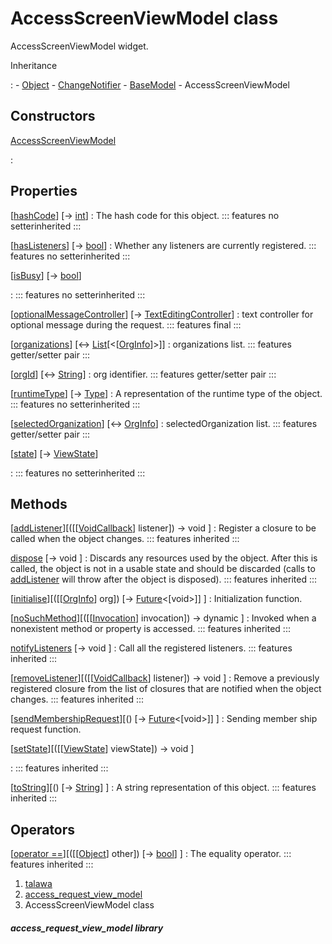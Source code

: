 
<div>

# AccessScreenViewModel class

</div>


AccessScreenViewModel widget.




Inheritance

:   -   [Object](https://api.flutter.dev/flutter/dart-core/Object-class.html)
    -   [ChangeNotifier](https://api.flutter.dev/flutter/foundation/ChangeNotifier-class.html)
    -   [BaseModel](../view_model_base_view_model/BaseModel-class.html)
    -   AccessScreenViewModel



## Constructors

[AccessScreenViewModel](../view_model_access_request_view_model/AccessScreenViewModel/AccessScreenViewModel.html)

:   



## Properties

[[hashCode](https://api.flutter.dev/flutter/dart-core/Object/hashCode.html)] [→ [int](https://api.flutter.dev/flutter/dart-core/int-class.html)]
:   The hash code for this object.
    ::: features
    no setterinherited
    :::

[[hasListeners](https://api.flutter.dev/flutter/foundation/ChangeNotifier/hasListeners.html)] [→ [bool](https://api.flutter.dev/flutter/dart-core/bool-class.html)]
:   Whether any listeners are currently registered.
    ::: features
    no setterinherited
    :::

[[isBusy](../view_model_base_view_model/BaseModel/isBusy.html)] [→ [bool](https://api.flutter.dev/flutter/dart-core/bool-class.html)]

:   ::: features
    no setterinherited
    :::

[[optionalMessageController](../view_model_access_request_view_model/AccessScreenViewModel/optionalMessageController.html)] [→ [TextEditingController](https://api.flutter.dev/flutter/widgets/TextEditingController-class.html)]
:   text controller for optional message during the request.
    ::: features
    final
    :::

[[organizations](../view_model_access_request_view_model/AccessScreenViewModel/organizations.html)] [↔ [List](https://api.flutter.dev/flutter/dart-core/List-class.html)[\<[[OrgInfo](../models_organization_org_info/OrgInfo-class.html)]\>]]
:   organizations list.
    ::: features
    getter/setter pair
    :::

[[orgId](../view_model_access_request_view_model/AccessScreenViewModel/orgId.html)] [↔ [String](https://api.flutter.dev/flutter/dart-core/String-class.html)]
:   org identifier.
    ::: features
    getter/setter pair
    :::

[[runtimeType](https://api.flutter.dev/flutter/dart-core/Object/runtimeType.html)] [→ [Type](https://api.flutter.dev/flutter/dart-core/Type-class.html)]
:   A representation of the runtime type of the object.
    ::: features
    no setterinherited
    :::

[[selectedOrganization](../view_model_access_request_view_model/AccessScreenViewModel/selectedOrganization.html)] [↔ [OrgInfo](../models_organization_org_info/OrgInfo-class.html)]
:   selectedOrganization list.
    ::: features
    getter/setter pair
    :::

[[state](../view_model_base_view_model/BaseModel/state.html)] [→ [ViewState](../enums_enums/ViewState.html)]

:   ::: features
    no setterinherited
    :::



## Methods

[[addListener](https://api.flutter.dev/flutter/foundation/ChangeNotifier/addListener.html)][([[[VoidCallback](https://api.flutter.dev/flutter/dart-ui/VoidCallback.html)] listener]) → void ]
:   Register a closure to be called when the object changes.
    ::: features
    inherited
    :::

[dispose](https://api.flutter.dev/flutter/foundation/ChangeNotifier/dispose.html) [→ void ]
:   Discards any resources used by the object. After this is called, the
    object is not in a usable state and should be discarded (calls to
    [addListener](https://api.flutter.dev/flutter/foundation/ChangeNotifier/addListener.html)
    will throw after the object is disposed).
    ::: features
    inherited
    :::

[[initialise](../view_model_access_request_view_model/AccessScreenViewModel/initialise.html)][([[[OrgInfo](../models_organization_org_info/OrgInfo-class.html)] org]) [→ [Future](https://api.flutter.dev/flutter/dart-core/Future-class.html)\<[void\>]] ]
:   Initialization function.

[[noSuchMethod](https://api.flutter.dev/flutter/dart-core/Object/noSuchMethod.html)][([[[Invocation](https://api.flutter.dev/flutter/dart-core/Invocation-class.html)] invocation]) → dynamic ]
:   Invoked when a nonexistent method or property is accessed.
    ::: features
    inherited
    :::

[notifyListeners](https://api.flutter.dev/flutter/foundation/ChangeNotifier/notifyListeners.html) [→ void ]
:   Call all the registered listeners.
    ::: features
    inherited
    :::

[[removeListener](https://api.flutter.dev/flutter/foundation/ChangeNotifier/removeListener.html)][([[[VoidCallback](https://api.flutter.dev/flutter/dart-ui/VoidCallback.html)] listener]) → void ]
:   Remove a previously registered closure from the list of closures
    that are notified when the object changes.
    ::: features
    inherited
    :::

[[sendMembershipRequest](../view_model_access_request_view_model/AccessScreenViewModel/sendMembershipRequest.html)][() [→ [Future](https://api.flutter.dev/flutter/dart-core/Future-class.html)\<[void\>]] ]
:   Sending member ship request function.

[[setState](../view_model_base_view_model/BaseModel/setState.html)][([[[ViewState](../enums_enums/ViewState.html)] viewState]) → void ]

:   ::: features
    inherited
    :::

[[toString](https://api.flutter.dev/flutter/dart-core/Object/toString.html)][() [→ [String](https://api.flutter.dev/flutter/dart-core/String-class.html)] ]
:   A string representation of this object.
    ::: features
    inherited
    :::



## Operators

[[operator ==](https://api.flutter.dev/flutter/dart-core/Object/operator_equals.html)][([[[Object](https://api.flutter.dev/flutter/dart-core/Object-class.html)] other]) [→ [bool](https://api.flutter.dev/flutter/dart-core/bool-class.html)] ]
:   The equality operator.
    ::: features
    inherited
    :::







1.  [talawa](../index.html)
2.  [access_request_view_model](../view_model_access_request_view_model/)
3.  AccessScreenViewModel class

##### access_request_view_model library







